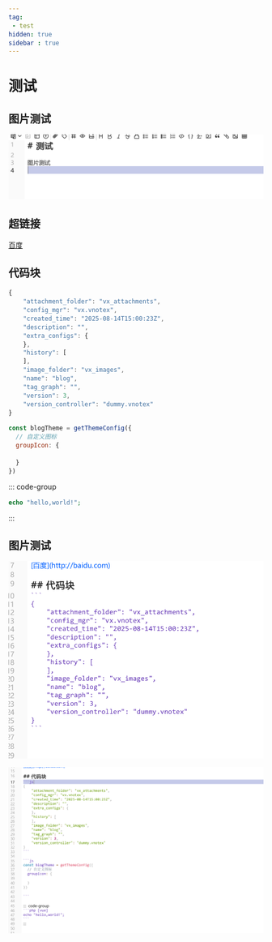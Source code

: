 ```yaml
---
tag:
 - test
hidden: true
sidebar : true
---  
```

  
# 测试

## 图片测试
![](https://raw.githubusercontent.com/jieapi/cdn/main/blog/笔记.md/176406412849332.png)

## 超链接
[百度](http://baidu.com)  
  
## 代码块
```js
{
    "attachment_folder": "vx_attachments",
    "config_mgr": "vx.vnotex",
    "created_time": "2025-08-14T15:00:23Z",
    "description": "",
    "extra_configs": {
    },
    "history": [
    ],
    "image_folder": "vx_images",
    "name": "blog",
    "tag_graph": "",
    "version": 3,
    "version_controller": "dummy.vnotex"
}
```

```js
const blogTheme = getThemeConfig({
  // 自定义图标
  groupIcon: {

  }
})

```

:::  code-group
```php [vue]
echo "hello,world!";
```  
:::



## 图片测试


![](https://raw.githubusercontent.com/jieapi/cdn/main/blog/笔记.md/327475514017671.png)


![](https://raw.githubusercontent.com/jieapi/cdn/main/blog/guide/笔记.md/356782287973930.png)
